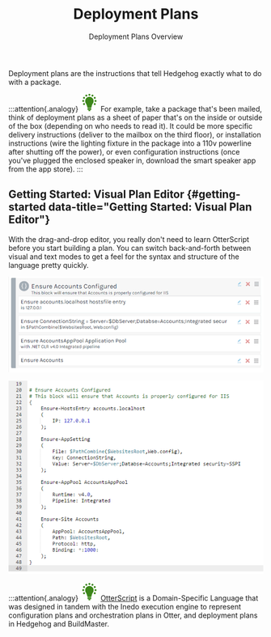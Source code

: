 ﻿---
title: Deployment Plans
subtitle: Deployment Plans Overview
sequence: 100
keywords: hedgehog, packages, romp, plans

---
Deployment plans are the instructions that tell Hedgehog exactly what to do with a package.

:::attention{.analogy}
![](/resources/images/icons/analogy.png) For example, take a package that's been mailed, think of deployment plans as a sheet of paper that's on the inside or outside of the box (depending on who needs to read it). It could be more specific delivery instructions (deliver to the mailbox on the third floor), or installation instructions (wire the lighting fixture in the package into a 110v powerline after shutting off the power), or even configuration instructions (once you've plugged the enclosed speaker in, download the smart speaker app from the app store).
:::

## Getting Started: Visual Plan Editor {#getting-started data-title="Getting Started: Visual Plan Editor"}

With the drag-and-drop editor, you really don't need to learn OtterScript before you start building a plan. You can switch back-and-forth between visual and text modes to get a feel for the syntax and structure of the language pretty quickly.

<tab-block>
<tab name="Visual Mode">

![](/resources/documentation/otter/plan-blocks.png)

</tab>
<tab name="Text Mode (OtterScript)">

![](/resources/documentation/otter/plan-block-text.png)

</tab>
</tab-block>

:::attention{.analogy}
![](/resources/images/icons/analogy.png) [OtterScript](/support/documentation/hedgehog/execution-engine/statements-and-blocks) is a Domain-Specific Language that was designed in tandem with the Inedo execution engine to represent configuration plans and orchestration plans in Otter, and deployment plans in Hedgehog and BuildMaster. 
